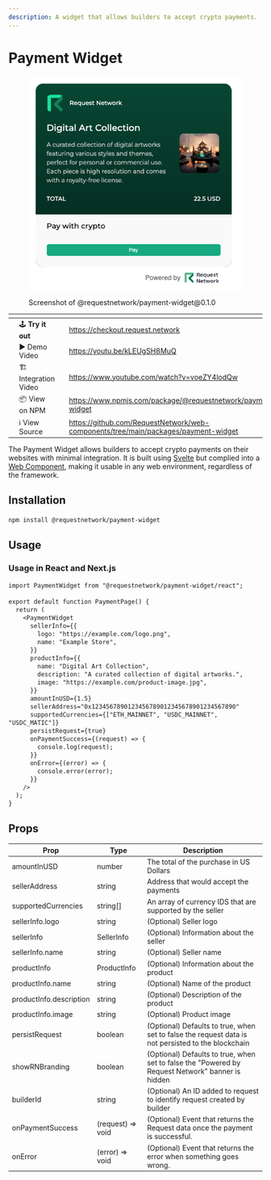 ```yaml
---
description: A widget that allows builders to accept crypto payments.
---
```


# Payment Widget

<figure><img src="../../.gitbook/assets/CleanShot 2024-08-19 at 15.03.46.png" alt="" width="434"><figcaption><p>Screenshot of @requestnetwork/payment-widget@0.1.0</p></figcaption></figure>

<table data-view="cards"><thead><tr><th></th><th></th><th></th><th data-hidden data-card-target data-type="content-ref"></th></tr></thead><tbody><tr><td></td><td><span data-gb-custom-inline data-tag="emoji" data-code="1f579">🕹️</span> <strong>Try it out</strong> </td><td></td><td><a href="https://checkout.request.network">https://checkout.request.network</a></td></tr><tr><td></td><td><span data-gb-custom-inline data-tag="emoji" data-code="25b6">▶️</span> Demo Video</td><td></td><td><a href="https://youtu.be/kLEUgSH8MuQ">https://youtu.be/kLEUgSH8MuQ</a></td></tr><tr><td></td><td><span data-gb-custom-inline data-tag="emoji" data-code="1f3d7">🏗️</span> Integration Video</td><td></td><td><a href="https://www.youtube.com/watch?v=voeZY4lodQw">https://www.youtube.com/watch?v=voeZY4lodQw</a></td></tr><tr><td></td><td><span data-gb-custom-inline data-tag="emoji" data-code="1f4e6">📦</span> View on NPM</td><td></td><td><a href="https://www.npmjs.com/package/@requestnetwork/payment-widget">https://www.npmjs.com/package/@requestnetwork/payment-widget</a></td></tr><tr><td></td><td><span data-gb-custom-inline data-tag="emoji" data-code="2139">ℹ️</span> View Source</td><td></td><td><a href="https://github.com/RequestNetwork/web-components/tree/main/packages/payment-widget">https://github.com/RequestNetwork/web-components/tree/main/packages/payment-widget</a></td></tr></tbody></table>

The Payment Widget allows builders to accept crypto payments on their websites with minimal integration. It is built using [Svelte](https://svelte.dev/) but complied into a [Web Component](https://developer.mozilla.org/en-US/docs/Web/API/Web\_components), making it usable in any web environment, regardless of the framework.



## Installation

```bash
npm install @requestnetwork/payment-widget
```

## Usage

### Usage in React and Next.js

```tsx
import PaymentWidget from "@requestnetwork/payment-widget/react";

export default function PaymentPage() {
  return (
    <PaymentWidget
      sellerInfo={{
        logo: "https://example.com/logo.png",
        name: "Example Store",
      }}
      productInfo={{
        name: "Digital Art Collection",
        description: "A curated collection of digital artworks.",
        image: "https://example.com/product-image.jpg",
      }}
      amountInUSD={1.5}
      sellerAddress="0x1234567890123456789012345678901234567890"
      supportedCurrencies={["ETH_MAINNET", "USDC_MAINNET", "USDC_MATIC"]}
      persistRequest={true}
      onPaymentSuccess={(request) => {
        console.log(request);
      }}
      onError={(error) => {
        console.error(error);
      }}
    />
  );
}
```



## Props

| Prop                    | Type              | Description                                                                                        |
| ----------------------- | ----------------- | -------------------------------------------------------------------------------------------------- |
| amountInUSD             | number            | The total of the purchase in US Dollars                                                            |
| sellerAddress           | string            | Address that would accept the payments                                                             |
| supportedCurrencies     | string\[]         | An array of currency IDS that are supported by the seller                                          |
| sellerInfo.logo         | string            | (Optional) Seller logo                                                                             |
| sellerInfo              | SellerInfo        | (Optional) Information about the seller                                                            |
| sellerInfo.name         | string            | (Optional) Seller name                                                                             |
| productInfo             | ProductInfo       | (Optional) Information about the product                                                           |
| productInfo.name        | string            | (Optional) Name of the product                                                                     |
| productInfo.description | string            | (Optional) Description of the product                                                              |
| productInfo.image       | string            | (Optional) Product image                                                                           |
| persistRequest          | boolean           | (Optional) Defaults to true, when set to false the request data is not persisted to the blockchain |
| showRNBranding          | boolean           | (Optional) Defaults to true, when set to false the "Powered by Request Network" banner is hidden   |
| builderId               | string            | (Optional) An ID added to request to identify request created by builder                           |
| onPaymentSuccess        | (request) => void | (Optional) Event that returns the Request data once the payment is successful.                     |
| onError                 | (error) => void   | (Optional) Event that returns the error when something goes wrong.                                 |

